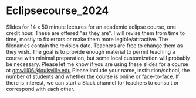 # Eclipsecourse_2024
Slides for 14 x 50 minute lectures for an academic eclipse course, one credit hour.
These are offered "as they are".  I will revise them from time to time, mostly to fix errors
or make them more legible/attractive.  The filenames contain the revision date.  Teachers
are free to change them as they wish.  The goal is to provide enough material to permit
teaching a course with minimal preparation, but some local customization will probably be necessary.
Please let me know if you are using these slides for a course at gmwill06@louisville.edu
Please include your name, institution/school, the number of students and whether the course
is online or face-to-face.  If there is interest, we can start a Slack channel for teachers to
consult or correspond with each other.


